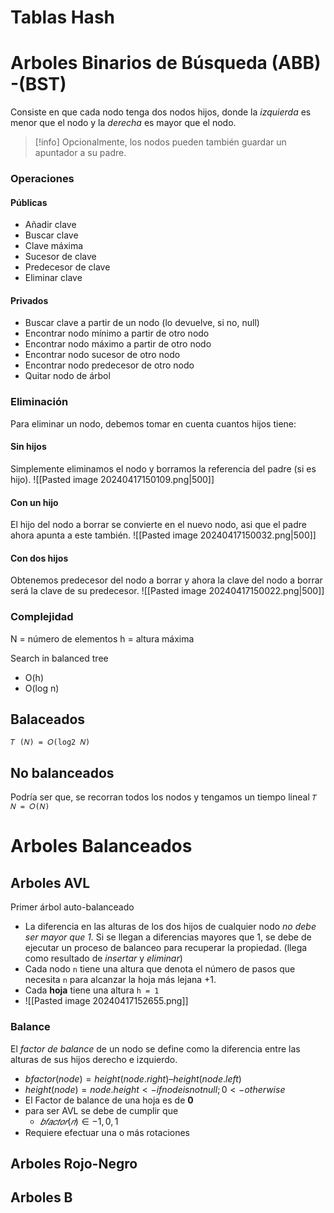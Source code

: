 # Tablas Hash
# Arboles Binarios de Búsqueda (ABB) -(BST)
Consiste en que cada nodo tenga dos nodos hijos, donde la *izquierda* es menor que el nodo y la *derecha* es mayor que el nodo. 
>[!info]
>Opcionalmente, los nodos pueden también guardar un apuntador a su padre.
### Operaciones
#### Públicas
- Añadir clave
- Buscar clave
- Clave máxima
- Sucesor de clave
- Predecesor de clave
- Eliminar clave
#### Privados
- Buscar clave a partir de un nodo (lo devuelve, si no, null)
- Encontrar nodo mínimo a partir de otro nodo
- Encontrar nodo máximo a partir de otro nodo
- Encontrar nodo sucesor de otro nodo
- Encontrar nodo predecesor de otro nodo
- Quitar nodo de árbol
### Eliminación
Para eliminar un nodo, debemos tomar en cuenta cuantos hijos tiene:
#### Sin hijos
Simplemente eliminamos el nodo y borramos la referencia del padre (si es hijo).
![[Pasted image 20240417150109.png|500]]
#### Con un hijo
El hijo del nodo a borrar se convierte en el nuevo nodo, asi que el padre ahora apunta a este también.
![[Pasted image 20240417150032.png|500]]
#### Con dos hijos
Obtenemos predecesor del nodo a borrar y ahora la clave del nodo a borrar será la clave de su predecesor.
![[Pasted image 20240417150022.png|500]]
### Complejidad
N = número de elementos
h = altura máxima

Search in balanced tree
- O(h)
- O(log n)

## Balaceados
`𝑇 (𝑁) = 𝑂(log2 𝑁)`
## No balanceados
Podría ser que, se recorran todos los nodos y tengamos un tiempo lineal
`𝑇 𝑁 = 𝑂(𝑁)`
# Arboles Balanceados
## Arboles AVL
Primer árbol auto-balanceado
- La diferencia en las alturas de los dos hijos de cualquier nodo *no debe ser mayor que 1.* Si se llegan a diferencias mayores que 1, se debe de ejecutar un proceso de balanceo para recuperar la propiedad. (llega como resultado de *insertar* y *eliminar*)
- Cada nodo `n` tiene una altura que denota el número de pasos que necesita `n` para alcanzar la hoja más lejana +1.
- Cada **hoja** tiene una altura `h = 1`
- ![[Pasted image 20240417152655.png]]
### Balance
El *factor de balance* de un nodo se define como la diferencia entre las alturas de sus hijos derecho e izquierdo.
- $bfactor (node) = height(node.right) – height(node.left)$
- $height(node) = node.height <-if node is not null; 0 <-otherwise$
- El Factor de balance de una hoja es de **0**
- para ser AVL se debe de cumplir que
	- $𝑏𝑓𝑎𝑐𝑡𝑜𝑟(𝑛) ∈ {−1, 0, 1}$
- Requiere efectuar una o más rotaciones
## Arboles Rojo-Negro
## Arboles B
